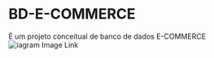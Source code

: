 # BD-E-COMMERCE

É um projeto conceitual de banco de dados E-COMMERCE
![iagram Image Link](https://www.plantuml.com/plantuml/svg/fPJFRjim3CRlVWeXbsm3qgB0TX6mea7GO1sAh4k3N0rLOZS1jfd9ycN5dcQ7F4XUR4PC_z4OUrvwaoY2_F7xQD_aNZbVf4aqDV2iYiH77dV2etX2xp4LnZhGtc8MUUiJ4BUp1QOfE0rHT3aL6_K4YHABn4BcGKmlerJjckjBT6VgyyThSRVQH2jCZ-VjVBtuD5-_UV_XRPbKPjXdgzLXV_YDVpz3Pi31OSyUVdKH7i1OWnK0NOxzwKZj7xtoHIxAm8xYOKa3kNRs90OD4hEHbWwgo_B-otnJKQrB96qnKscPYK9ZseW2DLt9IZ4fswApsJKbICbQIZ6vceY9kBguU3SHmVWEJU4n9m7eMYb0PyAjCzbyoiCtT5RzXoPRbQ0RjCM0w6ZXiI63MX0YBhCg-sFAYB-hFAwKU8dg69kcIeWRd-lurq9btXfboAP-NwXWu0l5f6pxbRuCCah96GExeZgFM4UL3ASB2tPKNgBBG8D19qZEDdBSWSwLv5YhdsLNyOZQgeJjmkhXyxcsjgqOIZLRivgTXnE4tFDyX9KCejzDnaLPl6-eUuTRoW1yg6hVi67fZiGRS1giGx65pBHoDl6OufN1TPI2uso-HwsIStqUnyTTv-_zzDoASxzlHZoy6m7ac1K9REGpIic77DDeX5W3AtIRU_nHW21dw7hS5pgJUA_R1Af5NRh_CNeP-7zJHio8pZ6OIlJRUeBjt__j9h5bx2_6vmcBtK1cYZJv0m00)

